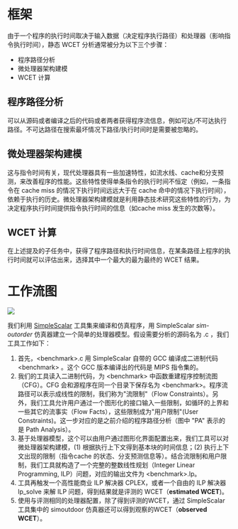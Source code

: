 # 框架
由于一个程序的执行时间取决于输入数据（决定程序执行路径）和处理器（影响指令执行时间），静态 WCET 分析通常被分为以下三个步骤：

* 程序路径分析
* 微处理器架构建模
* WCET 计算

## 程序路径分析
可以从源码或者编译之后的代码或者两者获得程序流信息，例如可达/不可达执行路径。不可达路径在搜索最坏情况下路径/执行时间时是需要被忽略的。

## 微处理器架构建模
这与指令时间有关，现代处理器具有一些加速特性，如流水线、cache和分支预测，来改善程序的性能。这些特性使得单条指令的执行时间不恒定（例如，一条指令在 cache miss 的情况下执行时间远远大于在 cache 命中的情况下执行时间），依赖于执行的历史。微处理器架构建模就是利用静态技术研究这些特性的行为，为决定程序执行时间提供指令执行时间的信息（如cache miss 发生的次数等）。

## WCET 计算
在上述提及的子任务中，获得了程序路径和执行时间信息，在某条路径上程序的执行时间就可以评估出来，选择其中一个最大的最为最终的 WCET 结果。

# 工作流图
![](http://www.comp.nus.edu.sg/~rpembed/chronos/images/flow.png)

我们利用 [SimpleScalar](http://www.simplescalar.com/) 工具集来编译和仿真程序，用 SimpleScalar *sim-outorder* 仿真器建立一个简单的处理器模型。假设需要分析的源码名为 <benchmark>.c ，我们工具工作如下：

1. 首先，\<benchmark\>.c 用 SimpleScalar 自带的 GCC 编译成二进制代码 \<benchmark\> 。这个 GCC 版本编译出的代码是 MIPS 指令集的。
2. 我们的工具读入二进制代码，为 \<benchmark\> 中函数重建程序控制流图（CFG）。CFG 会和源程序在同一个目录下保存名为 \<benchmark\>。程序流路径可以表示成线性的限制，我们称为"流限制"（Flow Constraints）。另外，我们工具允许用户通过一个图形化的接口输入一些限制，如循环的上界和一些其它的流事实（Flow Facts），这些限制成为"用户限制"(User Constraints)。这一步对应的是之前介绍的程序路径分析（图中 "PA" 表示的是 Path Analysis）。
3. 基于处理器模型，这个可以由用户通过图形化界面配置出来，我们工具可以对微处理器架构建模，(1) 根据执行上下文得到基本块的时间信息；(2) 执行上下文出现的限制（指令cache 的状态、分支预测信息等）。结合流限制和用户限制，我们工具就构造了一个完整的整数线性规划（Integer Linear Programming, ILP）问题，对应的输出文件为 \<benchmark\>.lp。
4. 工具再触发一个高性能商业 ILP 解决器 CPLEX，或者一个自由的 ILP 解决器 lp_solve 来解 ILP 问题，得到结果就是评测的 WCET（**estimated WCET**)。
5. 使用与评测相同的处理器配置，除了得到评测的WCET，通过 SimpleScalar 工具集中的 simoutdoor 仿真器还可以得到观察的WCET（**observed WCET**）。

